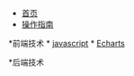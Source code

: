 <!-- docs/_sidebar.md -->

* [首页](/)
* [操作指南](guide)

*前端技术
    * [javascript](web/JS)
    * [Echarts](web/E   )



*后端技术